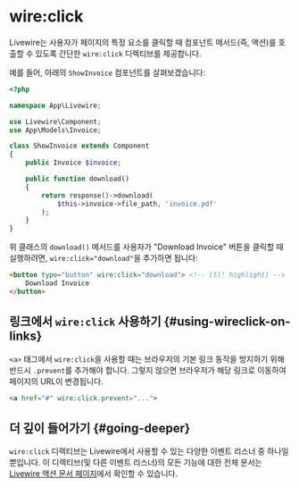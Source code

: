 # wire:click
Livewire는 사용자가 페이지의 특정 요소를 클릭할 때 컴포넌트 메서드(즉, 액션)를 호출할 수 있도록 간단한 `wire:click` 디렉티브를 제공합니다.

예를 들어, 아래의 `ShowInvoice` 컴포넌트를 살펴보겠습니다:

```php
<?php

namespace App\Livewire;

use Livewire\Component;
use App\Models\Invoice;

class ShowInvoice extends Component
{
    public Invoice $invoice;

    public function download()
    {
        return response()->download(
            $this->invoice->file_path, 'invoice.pdf'
        );
    }
}
```

위 클래스의 `download()` 메서드를 사용자가 "Download Invoice" 버튼을 클릭할 때 실행하려면, `wire:click="download"`을 추가하면 됩니다:

```html
<button type="button" wire:click="download"> <!-- [tl! highlight] -->
    Download Invoice
</button>
```

## 링크에서 `wire:click` 사용하기 {#using-wireclick-on-links}

`<a>` 태그에서 `wire:click`을 사용할 때는 브라우저의 기본 링크 동작을 방지하기 위해 반드시 `.prevent`를 추가해야 합니다. 그렇지 않으면 브라우저가 해당 링크로 이동하여 페이지의 URL이 변경됩니다.

```html
<a href="#" wire:click.prevent="...">
```

## 더 깊이 들어가기 {#going-deeper}

`wire:click` 디렉티브는 Livewire에서 사용할 수 있는 다양한 이벤트 리스너 중 하나일 뿐입니다. 이 디렉티브(및 다른 이벤트 리스너)의 모든 기능에 대한 전체 문서는 [Livewire 액션 문서 페이지](/docs/actions)에서 확인할 수 있습니다.
